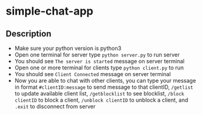 # simple-chat-app

## Description
- Make sure your python version is python3
- Open one terminal for server type `python server.py` to run server
- You should see `The server is started` message on server terminal
- Open one or more terminal for clients type `python client.py` to run
- You should see `Client Connected` message on server terminal
- Now you are able to chat with other clients, you can type your message
in format `#clientID:message` to send message to that clientID, `/getlist`
to update available client list, `/getblocklist` to see blocklist,
`/block clientID` to block a client, `/unblock clientID` to unblock a client,
and `.exit` to disconnect from server